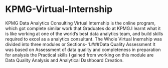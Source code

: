 # KPMG-Virtual-Internship
KPMG Data Analytics Consulting Virtual Internship is the online program, which got complete similar work that  Graduates do at KPMG.I  learnt what it is like working at one of the world’s best data analytics team, and build skills required to excel as a analytics consultant.
The Whole Virtual Inernship was divided into three modules or Sections-
1.###Data Quality Assessment
It was based on Assessment of data quality and completeness in preparation for analysis the
Practical skills I gained from working on this module are Data Quality Analysis and Analytical Dashboard Creation.
 
